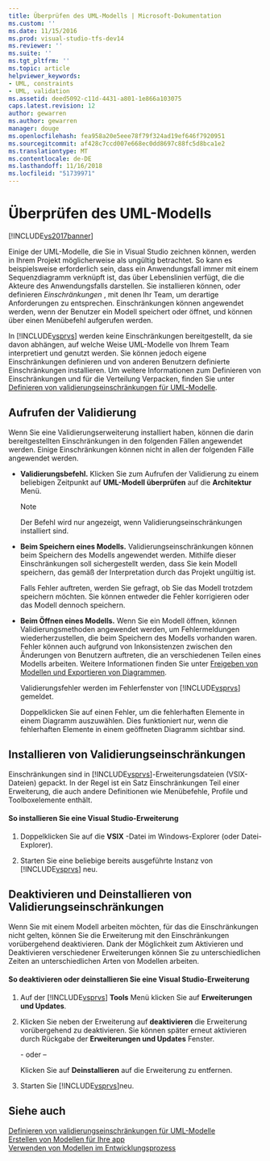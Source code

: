 ```yaml
---
title: Überprüfen des UML-Modells | Microsoft-Dokumentation
ms.custom: ''
ms.date: 11/15/2016
ms.prod: visual-studio-tfs-dev14
ms.reviewer: ''
ms.suite: ''
ms.tgt_pltfrm: ''
ms.topic: article
helpviewer_keywords:
- UML, constraints
- UML, validation
ms.assetid: deed5092-c11d-4431-a801-1e866a103075
caps.latest.revision: 12
author: gewarren
ms.author: gewarren
manager: douge
ms.openlocfilehash: fea958a20e5eee78f79f324ad19ef646f7920951
ms.sourcegitcommit: af428c7ccd007e668ec0dd8697c88fc5d8bca1e2
ms.translationtype: MT
ms.contentlocale: de-DE
ms.lasthandoff: 11/16/2018
ms.locfileid: "51739971"
---
```

# <a name="validate-your-uml-model"></a>Überprüfen des UML-Modells
[!INCLUDE[vs2017banner](../includes/vs2017banner.md)]

Einige der UML-Modelle, die Sie in Visual Studio zeichnen können, werden in Ihrem Projekt möglicherweise als ungültig betrachtet. So kann es beispielsweise erforderlich sein, dass ein Anwendungsfall immer mit einem Sequenzdiagramm verknüpft ist, das über Lebenslinien verfügt, die die Akteure des Anwendungsfalls darstellen. Sie installieren können, oder definieren *Einschränkungen* , mit denen Ihr Team, um derartige Anforderungen zu entsprechen. Einschränkungen können angewendet werden, wenn der Benutzer ein Modell speichert oder öffnet, und können über einen Menübefehl aufgerufen werden.  
  
 In [!INCLUDE[vsprvs](../includes/vsprvs-md.md)] werden keine Einschränkungen bereitgestellt, da sie davon abhängen, auf welche Weise UML-Modelle von Ihrem Team interpretiert und genutzt werden. Sie können jedoch eigene Einschränkungen definieren und von anderen Benutzern definierte Einschränkungen installieren. Um weitere Informationen zum Definieren von Einschränkungen und für die Verteilung Verpacken, finden Sie unter [Definieren von validierungseinschränkungen für UML-Modelle](../modeling/define-validation-constraints-for-uml-models.md).  
  
## <a name="invoking-validation"></a>Aufrufen der Validierung  
 Wenn Sie eine Validierungserweiterung installiert haben, können die darin bereitgestellten Einschränkungen in den folgenden Fällen angewendet werden. Einige Einschränkungen können nicht in allen der folgenden Fälle angewendet werden.  
  
- **Validierungsbefehl.** Klicken Sie zum Aufrufen der Validierung zu einem beliebigen Zeitpunkt auf **UML-Modell überprüfen** auf die **Architektur** Menü.  
  
  > [!NOTE]
  >  Der Befehl wird nur angezeigt, wenn Validierungseinschränkungen installiert sind.  
  
- **Beim Speichern eines Modells.** Validierungseinschränkungen können beim Speichern des Modells angewendet werden. Mithilfe dieser Einschränkungen soll sichergestellt werden, dass Sie kein Modell speichern, das gemäß der Interpretation durch das Projekt ungültig ist.  
  
   Falls Fehler auftreten, werden Sie gefragt, ob Sie das Modell trotzdem speichern möchten. Sie können entweder die Fehler korrigieren oder das Modell dennoch speichern.  
  
- **Beim Öffnen eines Modells.** Wenn Sie ein Modell öffnen, können Validierungsmethoden angewendet werden, um Fehlermeldungen wiederherzustellen, die beim Speichern des Modells vorhanden waren. Fehler können auch aufgrund von Inkonsistenzen zwischen den Änderungen von Benutzern auftreten, die an verschiedenen Teilen eines Modells arbeiten. Weitere Informationen finden Sie unter [Freigeben von Modellen und Exportieren von Diagrammen](../modeling/share-models-and-exporting-diagrams.md).  
  
  Validierungsfehler werden im Fehlerfenster von [!INCLUDE[vsprvs](../includes/vsprvs-md.md)] gemeldet.  
  
  Doppelklicken Sie auf einen Fehler, um die fehlerhaften Elemente in einem Diagramm auszuwählen. Dies funktioniert nur, wenn die fehlerhaften Elemente in einem geöffneten Diagramm sichtbar sind.  
  
## <a name="installing-validation-constraints"></a>Installieren von Validierungseinschränkungen  
 Einschränkungen sind in [!INCLUDE[vsprvs](../includes/vsprvs-md.md)]-Erweiterungsdateien (VSIX-Dateien) gepackt. In der Regel ist ein Satz Einschränkungen Teil einer Erweiterung, die auch andere Definitionen wie Menübefehle, Profile und Toolboxelemente enthält.  
  
#### <a name="to-install-a-visual-studio-extension"></a>So installieren Sie eine Visual Studio-Erweiterung  
  
1.  Doppelklicken Sie auf die **VSIX** -Datei im Windows-Explorer (oder Datei-Explorer).  
  
2.  Starten Sie eine beliebige bereits ausgeführte Instanz von [!INCLUDE[vsprvs](../includes/vsprvs-md.md)] neu.  
  
## <a name="disabling-and-uninstalling-validation-constraints"></a>Deaktivieren und Deinstallieren von Validierungseinschränkungen  
 Wenn Sie mit einem Modell arbeiten möchten, für das die Einschränkungen nicht gelten, können Sie die Erweiterung mit den Einschränkungen vorübergehend deaktivieren. Dank der Möglichkeit zum Aktivieren und Deaktivieren verschiedener Erweiterungen können Sie zu unterschiedlichen Zeiten an unterschiedlichen Arten von Modellen arbeiten.  
  
#### <a name="to-disable-or-uninstall-a-visual-studio-extension"></a>So deaktivieren oder deinstallieren Sie eine Visual Studio-Erweiterung  
  
1.  Auf der [!INCLUDE[vsprvs](../includes/vsprvs-md.md)] **Tools** Menü klicken Sie auf **Erweiterungen und Updates**.  
  
2.  Klicken Sie neben der Erweiterung auf **deaktivieren** die Erweiterung vorübergehend zu deaktivieren. Sie können später erneut aktivieren durch Rückgabe der **Erweiterungen und Updates** Fenster.  
  
     \- oder –  
  
     Klicken Sie auf **Deinstallieren** auf die Erweiterung zu entfernen.  
  
3.  Starten Sie [!INCLUDE[vsprvs](../includes/vsprvs-md.md)]neu.  
  
## <a name="see-also"></a>Siehe auch  
 [Definieren von validierungseinschränkungen für UML-Modelle](../modeling/define-validation-constraints-for-uml-models.md)   
 [Erstellen von Modellen für Ihre app](../modeling/create-models-for-your-app.md)   
 [Verwenden von Modellen im Entwicklungsprozess](../modeling/use-models-in-your-development-process.md)



